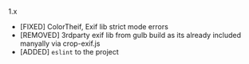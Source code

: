 1.x
- [FIXED] ColorTheif, Exif lib strict mode errors
- [REMOVED] 3rdparty exif lib from gulb build as its already included manyally via crop-exif.js
- [ADDED] `eslint` to the project
